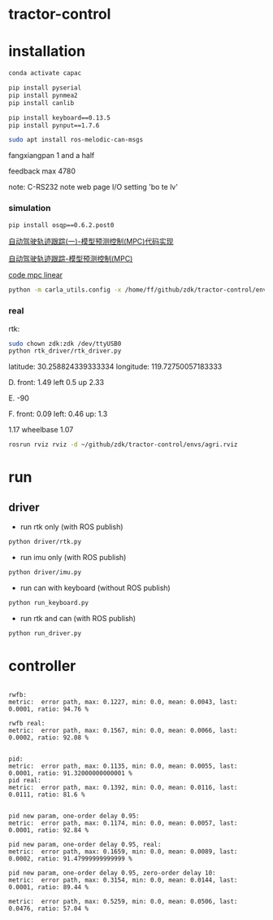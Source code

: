 # tractor-control

# installation

```bash
conda activate capac

pip install pyserial
pip install pynmea2
pip install canlib

pip install keyboard==0.13.5
pip install pynput==1.7.6

sudo apt install ros-melodic-can-msgs
```

fangxiangpan  1 and a half

feedback max 4780


note:
C-RS232
note web page I/O setting 'bo te lv'

### simulation

```bash
pip install osqp==0.6.2.post0
```

[自动驾驶轨迹跟踪(一)-模型预测控制(MPC)代码实现](https://cloud.tencent.com/developer/article/1989738)

[自动驾驶轨迹跟踪-模型预测控制(MPC)](https://mp.weixin.qq.com/s?__biz=MzUwOTg3NTQ4NQ==&mid=2247487839&idx=1&sn=cbdec5f9d30b619eed0c60a8d96d97ef&chksm=f90ad52dce7d5c3bd3877e9fd3902318c246fb54aca7537fc7a8909fc9ee1775c93ce2f715c8&scene=21#wechat_redirect)

[code mpc linear](https://github.com/YoungTimes/algorithms/blob/main/mpc/mpc_linear.py)




```bash
python -m carla_utils.config -x /home/ff/github/zdk/tractor-control/envs/drift_map/train.xodr
```



### real

rtk:

```bash
sudo chown zdk:zdk /dev/ttyUSB0
python rtk_driver/rtk_driver.py
```

latitude: 30.258824339333334
longitude: 119.72750057183333
 

D.
front: 1.49
left 0.5
up 2.33


E.
-90


F.
front: 0.09
left: 0.46
up: 1.3


1.17
wheelbase 1.07



```bash
rosrun rviz rviz -d ~/github/zdk/tractor-control/envs/agri.rviz
```






# run

## driver

- run rtk only (with ROS publish)

```bash
python driver/rtk.py
```

- run imu only (with ROS publish)

```bash
python driver/imu.py
```




- run can with keyboard (without ROS publish)

```bash
python run_keyboard.py
```



- run rtk and can (with ROS publish)

```bash
python run_driver.py
```





# controller

```

rwfb:
metric:  error path, max: 0.1227, min: 0.0, mean: 0.0043, last: 0.0001, ratio: 94.76 %

rwfb real:
metric:  error path, max: 0.1567, min: 0.0, mean: 0.0066, last: 0.0002, ratio: 92.08 %


pid:
metric:  error path, max: 0.1135, min: 0.0, mean: 0.0055, last: 0.0001, ratio: 91.32000000000001 %
pid real:
metric:  error path, max: 0.1392, min: 0.0, mean: 0.0116, last: 0.0111, ratio: 81.6 %


pid new param, one-order delay 0.95:
metric:  error path, max: 0.1174, min: 0.0, mean: 0.0057, last: 0.0001, ratio: 92.84 %

pid new param, one-order delay 0.95, real:
metric:  error path, max: 0.1659, min: 0.0, mean: 0.0089, last: 0.0002, ratio: 91.47999999999999 %

pid new param, one-order delay 0.95, zero-order delay 10:
metric:  error path, max: 0.3154, min: 0.0, mean: 0.0144, last: 0.0001, ratio: 89.44 %

metric:  error path, max: 0.5259, min: 0.0, mean: 0.0506, last: 0.0476, ratio: 57.04 %
```


